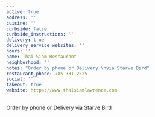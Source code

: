 ```yaml
---
active: true
address: ''
cuisine: ''
curbside: false
curbside_instructions: ''
delivery: true
delivery_service_websites: ''
hours: ''
name: Thai-Siam Restaurant
neighborhood: ''
notes: "Order by phone or Delivery \nvia Starve Bird"
restaurant_phone: 785-331-2525
social: ''
takeout: true
website: https://www.thaisiamlawrence.com
---
```


Order by phone or Delivery 
via Starve Bird